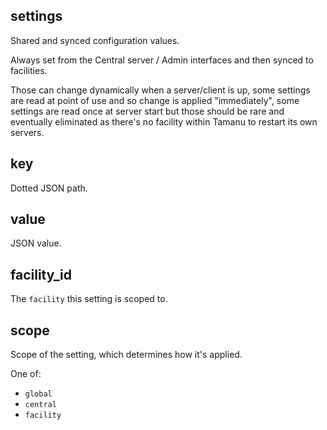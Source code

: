 ## settings

Shared and synced configuration values.

Always set from the Central server / Admin interfaces and then synced to facilities.

Those can change dynamically when a server/client is up, some settings are read at point of use and
so change is applied "immediately", some settings are read once at server start but those should be
rare and eventually eliminated as there's no facility within Tamanu to restart its own servers.

## key

Dotted JSON path.

## value

JSON value.

## facility_id

The `facility` this setting is scoped to.

## scope

Scope of the setting, which determines how it's applied.

One of:
- `global`
- `central`
- `facility`

